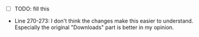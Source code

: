 - [ ] TODO: fill this

-    Line 270-273: I don't think the changes make this easier to understand. Especially the original "Downloads" part is better in my opinion.
